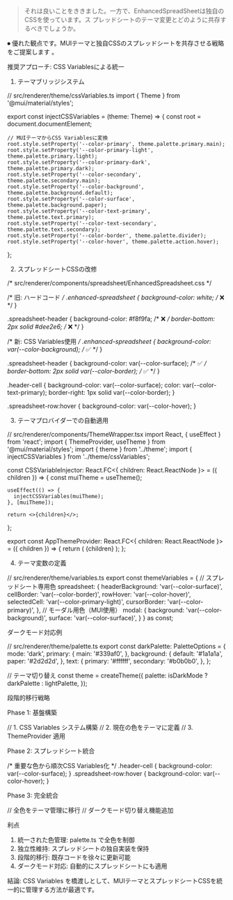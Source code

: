 > それは良いことをききました。一方で、EnhancedSpreadSheetは独自のCSSを使っています。ス
  プレッドシートのテーマ変更とどのように共存するべきでしょうか。

⏺ 優れた観点です。MUIテーマと独自CSSのスプレッドシートを共存させる戦略をご提案します
  。

  推奨アプローチ: CSS Variablesによる統一

  1. テーマブリッジシステム

  // src/renderer/theme/cssVariables.ts
  import { Theme } from '@mui/material/styles';

  export const injectCSSVariables = (theme: Theme) => {
    const root = document.documentElement;

    // MUIテーマからCSS Variablesに変換
    root.style.setProperty('--color-primary', theme.palette.primary.main);
    root.style.setProperty('--color-primary-light', theme.palette.primary.light);
    root.style.setProperty('--color-primary-dark', theme.palette.primary.dark);
    root.style.setProperty('--color-secondary', theme.palette.secondary.main);
    root.style.setProperty('--color-background', theme.palette.background.default);
    root.style.setProperty('--color-surface', theme.palette.background.paper);
    root.style.setProperty('--color-text-primary', theme.palette.text.primary);
    root.style.setProperty('--color-text-secondary', theme.palette.text.secondary);
    root.style.setProperty('--color-border', theme.palette.divider);
    root.style.setProperty('--color-hover', theme.palette.action.hover);
  };

  2. スプレッドシートCSSの改修

  /* src/renderer/components/spreadsheet/EnhancedSpreadsheet.css */

  /* 旧: ハードコード */
  .enhanced-spreadsheet {
    background-color: white; /* ❌ */
  }

  .spreadsheet-header {
    background-color: #f8f9fa; /* ❌ */
    border-bottom: 2px solid #dee2e6; /* ❌ */
  }

  /* 新: CSS Variables使用 */
  .enhanced-spreadsheet {
    background-color: var(--color-background); /* ✅ */
  }

  .spreadsheet-header {
    background-color: var(--color-surface); /* ✅ */
    border-bottom: 2px solid var(--color-border); /* ✅ */
  }

  .header-cell {
    background-color: var(--color-surface);
    color: var(--color-text-primary);
    border-right: 1px solid var(--color-border);
  }

  .spreadsheet-row:hover {
    background-color: var(--color-hover);
  }

  3. テーマプロバイダーでの自動適用

  // src/renderer/components/ThemeWrapper.tsx
  import React, { useEffect } from 'react';
  import { ThemeProvider, useTheme } from '@mui/material/styles';
  import { theme } from '../theme';
  import { injectCSSVariables } from '../theme/cssVariables';

  const CSSVariableInjector: React.FC<{ children: React.ReactNode }> = ({ children
  }) => {
    const muiTheme = useTheme();

    useEffect(() => {
      injectCSSVariables(muiTheme);
    }, [muiTheme]);

    return <>{children}</>;
  };

  export const AppThemeProvider: React.FC<{ children: React.ReactNode }> = ({
  children }) => {
    return (
      <ThemeProvider theme={theme}>
        <CSSVariableInjector>
          {children}
        </CSSVariableInjector>
      </ThemeProvider>
    );
  };

  4. テーマ変数の定義

  // src/renderer/theme/variables.ts
  export const themeVariables = {
    // スプレッドシート専用色
    spreadsheet: {
      headerBackground: 'var(--color-surface)',
      cellBorder: 'var(--color-border)',
      rowHover: 'var(--color-hover)',
      selectedCell: 'var(--color-primary-light)',
      cursorBorder: 'var(--color-primary)',
    },
    // モーダル用色（MUI使用）
    modal: {
      background: 'var(--color-background)',
      surface: 'var(--color-surface)',
    }
  } as const;

  ダークモード対応例

  // src/renderer/theme/palette.ts
  export const darkPalette: PaletteOptions = {
    mode: 'dark',
    primary: {
      main: '#339af0',
    },
    background: {
      default: '#1a1a1a',
      paper: '#2d2d2d',
    },
    text: {
      primary: '#ffffff',
      secondary: '#b0b0b0',
    },
  };

  // テーマ切り替え
  const theme = createTheme({
    palette: isDarkMode ? darkPalette : lightPalette,
  });

  段階的移行戦略

  Phase 1: 基盤構築

  // 1. CSS Variables システム構築
  // 2. 現在の色をテーマに定義
  // 3. ThemeProvider 適用

  Phase 2: スプレッドシート統合

  /* 重要な色から順次CSS Variables化 */
  .header-cell {
    background-color: var(--color-surface);
  }
  .spreadsheet-row:hover {
    background-color: var(--color-hover);
  }

  Phase 3: 完全統合

  // 全色をテーマ管理に移行
  // ダークモード切り替え機能追加

  利点

  1. 統一された色管理: palette.ts で全色を制御
  2. 独立性維持: スプレッドシートの独自実装を保持
  3. 段階的移行: 既存コードを徐々に更新可能
  4. ダークモード対応: 自動的にスプレッドシートにも適用

  結論: CSS Variables
  を橋渡しとして、MUIテーマとスプレッドシートCSSを統一的に管理する方法が最適です。
